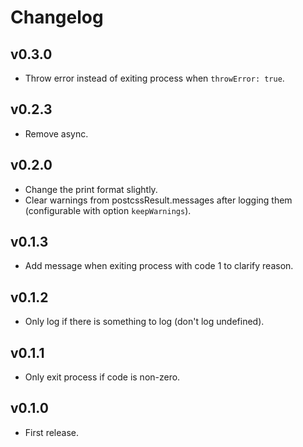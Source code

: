 # Changelog

## v0.3.0
- Throw error instead of exiting process when `throwError: true`.

## v0.2.3
- Remove async.

## v0.2.0
- Change the print format slightly.
- Clear warnings from postcssResult.messages after logging them (configurable with option `keepWarnings`).

## v0.1.3
- Add message when exiting process with code 1 to clarify reason.

## v0.1.2
- Only log if there is something to log (don't log undefined).

## v0.1.1
- Only exit process if code is non-zero.

## v0.1.0
- First release.
